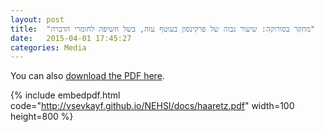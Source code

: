 ```yaml
---
layout: post
title:  "מחקר בסורוקה: שיעור גבוה של פרקינסון בעוטף עזה, בשל חשיפה לחומרי הדברה"
date:   2015-04-01 17:45:27
categories: Media
---
```

You can also [download the PDF here](http://vsevkayf.github.io/NEHSI/docs/haaretz.pdf).

{% include embedpdf.html code="http://vsevkayf.github.io/NEHSI/docs/haaretz.pdf" width=100 height=800 %}
